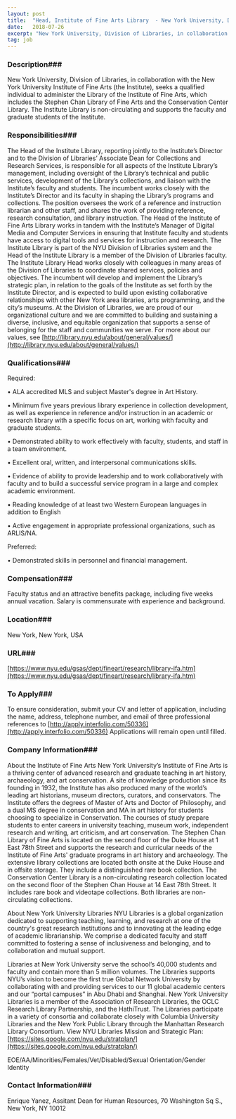 ```yaml
---
layout: post
title:  "Head, Institute of Fine Arts Library  - New York University, Division of Libraries"
date:   2018-07-26
excerpt: "New York University, Division of Libraries, in collaboration with the New York University Institute of Fine Arts (the Institute), seeks a qualified individual to administer the Library of the Institute of Fine Arts, which includes the Stephen Chan Library of Fine Arts and the Conservation Center Library. The Institute Library..."
tag: job
---
```


### Description###

New York University, Division of Libraries, in collaboration with the New York University Institute of Fine Arts (the Institute), seeks a qualified individual to administer the Library of the Institute of Fine Arts, which includes the Stephen Chan Library of Fine Arts and the Conservation Center Library. The Institute Library is non-circulating and supports the faculty and graduate students of the Institute.


### Responsibilities###

The Head of the Institute Library, reporting jointly to the Institute’s Director and to the Division of Libraries’ Associate Dean for Collections and Research Services, is responsible for all aspects of the Institute Library’s management, including oversight of the Library’s technical and public services, development of the Library’s collections, and liaison with the Institute’s faculty and students. The incumbent works closely with the Institute’s Director and its faculty in shaping the Library’s programs and collections. The position oversees the work of a reference and instruction librarian and other staff, and shares the work of providing reference, research consultation, and library instruction. The Head of the Institute of Fine Arts Library works in tandem with the Institute’s Manager of Digital Media and Computer Services in ensuring that Institute faculty and students have access to digital tools and services for instruction and research. The Institute Library is part of the NYU Division of Libraries system and the Head of the Institute Library is a member of the Division of Libraries faculty.  The Institute Library Head works closely with colleagues in many areas of the Division of Libraries to coordinate shared services, policies and objectives. The incumbent will develop and implement the Library’s strategic plan, in relation to the goals of the Institute as set forth by the Institute Director, and is expected to build upon existing collaborative relationships with other New York area libraries, arts programming, and the city’s museums.
At the Division of Libraries, we are proud of our organizational culture and we are committed to building and sustaining a diverse, inclusive, and equitable organization that supports a sense of belonging for the staff and communities we serve. For more about our values, see [http://library.nyu.edu/about/general/values/](http://library.nyu.edu/about/general/values/)


### Qualifications###

Required:

• 	ALA accredited MLS and subject Master's degree in Art History.

• 	Minimum five years previous library experience in collection development, as well as experience in reference and/or instruction in an academic or research library with a specific focus on art, working with faculty and graduate students.

• 	Demonstrated ability to work effectively with faculty, students, and staff in a team environment.

• 	Excellent oral, written, and interpersonal communications skills.

• 	Evidence of ability to provide leadership and to work collaboratively with faculty and to build a successful service program in a large and complex academic environment.

• 	Reading knowledge of at least two Western European languages in addition to English

• 	Active engagement in appropriate professional organizations, such as ARLIS/NA.

Preferred:

• 	Demonstrated skills in personnel and financial management.


### Compensation###

Faculty status and an attractive benefits package, including five weeks annual vacation. Salary is commensurate with experience and background.


### Location###

New York, New York, USA


### URL###

[https://www.nyu.edu/gsas/dept/fineart/research/library-ifa.htm](https://www.nyu.edu/gsas/dept/fineart/research/library-ifa.htm)

### To Apply###

To ensure consideration, submit your CV and letter of application, including the name, address, telephone number, and email of three professional references to [http://apply.interfolio.com/50336](http://apply.interfolio.com/50336) Applications will remain open until filled.


### Company Information###

About the Institute of Fine Arts
New York University’s Institute of Fine Arts is a thriving center of advanced research and graduate teaching in art history, archaeology, and art conservation. A site of knowledge production since its founding in 1932, the Institute has also produced many of the world’s leading art historians, museum directors, curators, and conservators. The Institute offers the degrees of Master of Arts and Doctor of Philosophy, and a dual MS degree in conservation and MA in art history for students choosing to specialize in Conservation.  The courses of study prepare students to enter careers in university teaching, museum work, independent research and writing, art criticism, and art conservation.
The Stephen Chan Library of Fine Arts is located on the second floor of the Duke House at 1 East 78th Street and supports the research and curricular needs of the Institute of Fine Arts' graduate programs in art history and archaeology. The extensive library collections are located both onsite at the Duke House and in offsite storage. They include a distinguished rare book collection. The Conservation Center Library is a non-circulating research collection located on the second floor of the Stephen Chan House at 14 East 78th Street. It includes rare book and videotape collections. Both libraries are non-circulating collections.

About New York University Libraries
NYU Libraries is a global organization dedicated to supporting teaching, learning, and research at one of the country's great research institutions and to innovating at the leading edge of academic librarianship. We comprise a dedicated faculty and staff committed to fostering a sense of inclusiveness and belonging, and to collaboration and mutual support.

Libraries at New York University serve the school’s 40,000 students and faculty and contain more than 5 million volumes. The Libraries supports NYU’s vision to become the first true Global Network University by collaborating with and providing services to our 11 global academic centers and our “portal campuses” in Abu Dhabi and Shanghai. New York University Libraries is a member of the Association of Research Libraries, the OCLC Research Library Partnership, and the HathiTrust. The Libraries participate in a variety of consortia and collaborate closely with Columbia University Libraries and the New York Public Library through the Manhattan Research Library Consortium. View NYU Libraries Mission and Strategic Plan: [https://sites.google.com/nyu.edu/stratplan/](https://sites.google.com/nyu.edu/stratplan/)

EOE/AA/Minorities/Females/Vet/Disabled/Sexual Orientation/Gender Identity


### Contact Information###

Enrique Yanez, Assitant Dean for Human Resources, 70 Washington Sq S., New York, NY 10012

